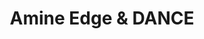 ---
title: Amine Edge & DANCE
categories:
- radio
- digital
- press
tags:
- artist
position: 2
image:
is-featured:
is-front:
website: 
facebook: https://www.facebook.com/amineedgeanddance
twitter: https://twitter.com/amineedge
instagram: https://www.instagram.com/amineedge
spotify: https://open.spotify.com/artist/7si9pFZZlPdZPeOclH9vgm
soundcloud: https://soundcloud.com/amineedgeanddance
youtube: https://www.youtube.com/user/amineedge
apple: https://itunes.apple.com/gb/artist/amine-edge-dance/id544799026
layout: client
---